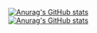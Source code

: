 [![Anurag's GitHub stats](https://github-readme-stats-git-masterrstaa-rickstaa.vercel.app/api?username=gvnnunes&show_icons=true&theme=tokyonight&count_private=true)](https://github.com/anuraghazra/github-readme-stats)
<br>
[![Anurag's GitHub stats](https://github-readme-stats-git-masterrstaa-rickstaa.vercel.app/api/top-langs?username=gvnnunes&show_icons=true&theme=tokyonight&count_private=true)](https://github.com/anuraghazra/github-readme-stats)
